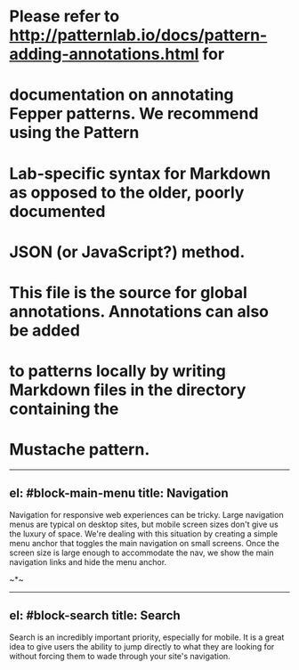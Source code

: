 # Please refer to http://patternlab.io/docs/pattern-adding-annotations.html for
# documentation on annotating Fepper patterns. We recommend using the Pattern
# Lab-specific syntax for Markdown as opposed to the older, poorly documented
# JSON (or JavaScript?) method.

# This file is the source for global annotations. Annotations can also be added
# to patterns locally by writing Markdown files in the directory containing the
# Mustache pattern.

---
el: #block-main-menu
title: Navigation
---
Navigation for responsive web experiences can be tricky. Large navigation menus 
are typical on desktop sites, but mobile screen sizes don't give us the luxury 
of space. We're dealing with this situation by creating a simple menu anchor 
that toggles the main navigation on small screens. Once the screen size is large 
enough to accommodate the nav, we show the main navigation links and hide the 
menu anchor.

~*~

---
el: #block-search
title: Search
---
Search is an incredibly important priority, especially for mobile. It is a great 
idea to give users the ability to jump directly to what they are looking for 
without forcing them to wade through your site's navigation.

